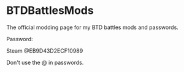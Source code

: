 # BTDBattlesMods
The official modding page for my BTD battles mods and passwords.

Password:

Steam
@EB9D43D2ECF10989

Don't use the @ in passwords.
